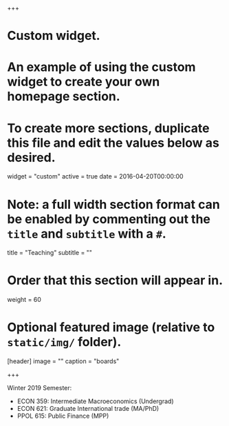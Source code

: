 +++
# Custom widget.
# An example of using the custom widget to create your own homepage section.
# To create more sections, duplicate this file and edit the values below as desired.
widget = "custom"
active = true
date = 2016-04-20T00:00:00

# Note: a full width section format can be enabled by commenting out the `title` and `subtitle` with a `#`.
title = "Teaching"
subtitle = ""

# Order that this section will appear in.
weight = 60

# Optional featured image (relative to `static/img/` folder).
[header]
image = ""
caption = "boards"

+++

Winter 2019 Semester:

- ECON 359: Intermediate Macroeconomics (Undergrad)
- ECON 621: Graduate International trade (MA/PhD)
- PPOL 615: Public Finance (MPP)
